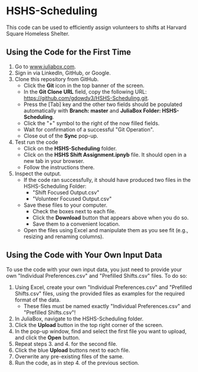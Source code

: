 # HSHS-Scheduling
This code can be used to efficiently assign volunteers to shifts at Harvard Square Homeless Shelter.

## Using the Code for the First Time
1.  Go to www.juliabox.com.
2.  Sign in via LinkedIn, GitHub, or Google.
3.  Clone this repository from GitHub.
    - Click the **Git** icon in the top banner of the screen.
    - In the **Git Clone URL** field, copy the following URL: https://github.com/gdowdy3/HSHS-Scheduling.git.
    - Press the [Tab] key and the other two fields should be populated automatically with **Branch: master** and **JuliaBox Folder: HSHS-Scheduling**.
    - Click the "+" symbol to the right of the now filled fields.
    - Wait for confirmation of a successful "Git Operation".
    - Close out of the **Sync** pop-up.
4. Test run the code
    - Click on the **HSHS-Scheduling** folder.
    - Click on the **HSHS Shift Assignment.ipnyb** file.  It should open in a new tab in your browser.
    - Follow the instructions there.
5. Inspect the output.
    - If the code ran successfully, it should have produced two files in the HSHS-Scheduling Folder:
      - "Shift Focused Output.csv"
      - "Volunteer Focused Output.csv"
    - Save these files to your computer.
      - Check the boxes next to each file.
      - Click the **Download** button that appears above when you do so.
      - Save them to a convenient location.
   - Open the files using Excel and manipulate them as you see fit (e.g., resizing and renaming columns).
   
   
## Using the Code with Your Own Input Data
To use the code with your own input data, you just need to provide your own "Individual Preferences.csv" and "Prefilled  Shifts.csv" files.  To do so:
1. Using Excel, create your own "Individual Preferences.csv" and "Prefilled  Shifts.csv" files, using the provided files as examples for the required format of the data.
   - These files must be named exactly "Individual Preferences.csv" and "Prefilled  Shifts.csv"!
2. In JuliaBox, navigate to the HSHS-Scheduling folder.
3. Click the **Upload** button in the top right corner of the screen.
4. In the pop-up window, find and select the first file you want to upload, and click the **Open** button.
5. Repeat steps 3. and 4. for the second file.
6. Click the blue **Upload** buttons next to each file.
7. Overwrite any pre-existing files of the same.
8. Run the code, as in step 4. of the previous section.
